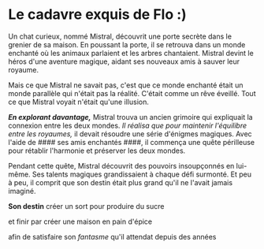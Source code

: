 # Le cadavre exquis de Flo :)

Un chat curieux, nommé Mistral, découvrit une porte secrète dans le grenier de sa
maison. En poussant la porte, il se retrouva dans un monde enchanté
où les animaux parlaient et les arbres
chantaient. Mistral devint le héros d'une aventure
magique, aidant ses nouveaux amis à sauver leur royaume.

Mais ce que Mistral ne savait pas, c'est que ce monde enchanté était un monde parallèle qui n'était pas la réalité. C'était comme un rêve éveillé. Tout ce que Mistral voyait n'était qu'une illusion.

**_En explorant davantage,_** Mistral trouva un ancien grimoire qui expliquait la connexion entre les deux mondes. _Il réalisa que pour maintenir l'équilibre entre les royaumes,_ il devait résoudre une série d'énigmes magiques. Avec l'aide de #### ses amis enchantés ####, il commença une quête périlleuse pour rétablir l'harmonie et préserver les deux mondes.

Pendant cette quête, Mistral découvrit des pouvoirs insoupçonnés en lui-même. Ses talents magiques grandissaient à chaque défi surmonté. Et peu à peu, il comprit que son destin était plus grand qu'il ne l'avait jamais imaginé.

**Son destin** créer un sort pour produire du sucre

et finir par créer une maison en pain d'épice

afin de satisfaire son _fantasme_ qu'il attendat depuis des années
